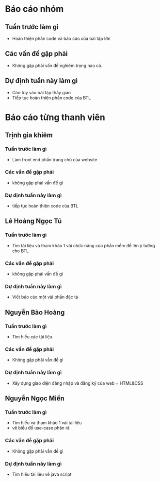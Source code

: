 # Báo cáo nhóm

## Tuần trước làm gì
- Hoàn thiện phần code và báo cáo của bài tập lớn
## Các vấn đề gặp phải
- Không gặp phải vấn đề nghiêm trọng nào cả.

## Dự định tuần này làm gì
- Còn tùy vào bài tập thầy giao
- Tiếp tục hoàn thiện phần code của BTL
# Báo cáo từng thanh viên

## Trịnh gia khiêm

### Tuần trước làm gì
- Làm front end phần trang chủ của website
### Các vấn đề gặp phải
- không gặp phải vấn đề gì

### Dự định tuần này làm gì
- tiếp tục hoàn thiện code của BTL

## Lê Hoàng Ngọc Tú

### Tuần trước làm gì
- Tìm tài liệu và tham khảo 1 vài chức năng của phần mềm để lên ý tưởng cho BTL
### Các vấn đề gặp phải
- không gặp phải vấn đề gì

### Dự định tuần này làm gì
- Viết báo cáo một vài phần đặc tả 

## Nguyễn Bảo Hoàng
### Tuần trước làm gì
- Tìm hiểu các tài liệu
### Các vấn đề gặp phải
- Không gặp phải vẫn đề gì
### Dự định tuần này làm gì
- Xây dựng giao diện đăng nhập và đăng ký của web = HTML&CSS
## Nguyễn Ngọc Miền 
### Tuần trước làm gì
- Tìm hiểu và tham khảo 1 vài tài liệu
- vẽ biểu đồ use-case phân rã 
### Các vấn đề gặp phải
- Không gặp phải vẫn đề gì
### Dự định tuần này làm gì
- Tìm hiểu tài liệu về java script 
